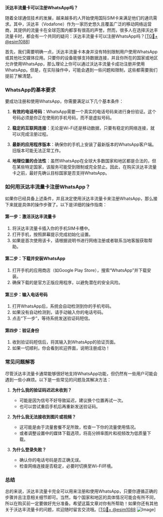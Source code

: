 **沃达丰流量卡可以注册WhatsApp吗？**

随着全球通信技术的发展，越来越多的人开始使用国际SIM卡来满足他们的通讯需求。其中，沃达丰（Vodafone）作为一家历史悠久且覆盖广泛的移动网络运营商，其提供的流量卡在全球范围内都享有很高的声誉。然而，很多人在选择沃达丰流量卡时，都会有一个共同的疑问：沃达丰流量卡可以注册WhatsApp吗？[[TG💪+ @esim1088](https://t.me/s/esim1088)]

首先，我们需要明确一点，沃达丰流量卡本身并没有特别限制用户使用WhatsApp或其他社交媒体应用。只要你的设备能够支持数据连接，并且你所在的国家或地区允许使用WhatsApp，那么理论上你可以通过沃达丰流量卡成功注册并使用WhatsApp。但是，在实际操作中，可能会遇到一些问题和限制，这些都需要我们提前了解清楚。

### WhatsApp的基本要求

要成功注册和使用WhatsApp，你需要满足以下几个基本条件：

1. **有效的电话号码**：WhatsApp需要一个真实的电话号码来进行身份验证。这个号码必须是你正在使用的手机号码，而不是虚拟号码。
   
2. **稳定的互联网连接**：无论是Wi-Fi还是移动数据，只要有稳定的网络连接，就可以完成注册过程。

3. **最新的应用程序版本**：确保你的手机上安装了最新版本的WhatsApp客户端。旧版本可能无法正常工作。

4. **地理位置的合法性**：虽然WhatsApp在全球大多数国家和地区都是合法的，但在某些特定国家，该服务可能受到限制或完全禁止。因此，在购买沃达丰流量卡之前，最好先确认目标国家是否支持WhatsApp。

### 如何用沃达丰流量卡注册WhatsApp？

如果你已经具备上述条件，并且决定使用沃达丰流量卡来注册WhatsApp，那么接下来就是具体的操作步骤了。以下是详细的操作指南：

#### 第一步：激活沃达丰流量卡

1. 将沃达丰流量卡插入你的手机SIM卡槽中。
2. 打开手机，按照屏幕提示完成初始化设置。
3. 如果是首次使用该卡，请根据说明书进行网络注册或者联系当地客服获取帮助。

#### 第二步：下载并安装WhatsApp

1. 打开手机的应用商店（如Google Play Store），搜索“WhatsApp”并下载安装。
2. 确保下载的是官方正版应用程序，以避免潜在的安全风险。

#### 第三步：输入电话号码

1. 打开WhatsApp后，系统会自动检测到你的手机号码。
2. 如果没有自动检测到，请手动输入你的电话号码。
3. 点击“下一步”，等待系统发送验证码短信。

#### 第四步：验证身份

1. 收到验证码短信后，将其输入到WhatsApp的验证页面。
2. 如果一切顺利，你会看到欢迎界面，说明注册成功！

### 常见问题解答

尽管沃达丰流量卡通常能够很好地支持WhatsApp功能，但仍然有一些用户可能会遇到一些小麻烦。以下是一些常见的问题及其解决方法：

1. **为什么我的验证码迟迟未收到？**
   - 可能是因为信号不好导致延迟，建议换个位置再试一次。
   - 也可以尝试重启手机后再重新发送验证码。

2. **为什么我无法接收到图片或视频？**
   - 这可能是由于流量套餐不足所致，检查一下你的流量使用情况。
   - 或者调整设置中的媒体下载选项，将高分辨率图片和视频改为低质量下载。

3. **为什么登录失败？**
   - 确认你的电话号码是否正确无误。
   - 检查网络连接是否稳定，必要时切换至Wi-Fi环境。

### 总结

总的来说，沃达丰流量卡完全可以用来注册和使用WhatsApp，只要你遵循正确的步骤并且注意相关细节即可。当然，每个国家和地区的具体情况可能会有所不同，所以在购买前一定要做好充分准备。希望这篇文章对你有所帮助！如果你还有其他关于沃达丰流量卡的问题，欢迎随时留言交流哦。[[TG💪+ @esim1088](https://t.me/s/esim1088) ![Image](https://i.postimg.cc/4NQfJmqS/Snipaste-2025-05-13-00-14-12.png)]